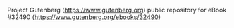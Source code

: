 Project Gutenberg (https://www.gutenberg.org) public repository for eBook #32490 (https://www.gutenberg.org/ebooks/32490)

